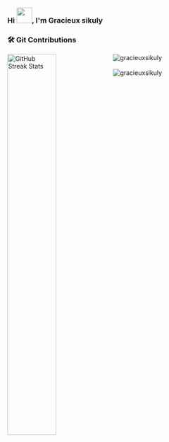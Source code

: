 ### Hi <img src="https://media.giphy.com/media/hvRJCLFzcasrR4ia7z/giphy.gif" width="35">, I'm Gracieux sikuly


<h3><align=center>🛠 Git Contributions</h3>
<img src="https://komarev.com/ghpvc/?username=gracieuxsikuly&label=Profile%20views&color=0e75b6&style=plastic" alt="gracieuxsikuly" />
<img
    width="47%"
    align="left"
    alt="GitHub Streak Stats"
    src="https://github-readme-streak-stats.herokuapp.com/?user=gracieuxsikuly&theme=radical&date_format=j%20M%5B%20Y%5D&currStreakLabel=6FDA44&fire=6FDA44&ring=6FDA44"
  />
<br/>
<br/>
<img src="https://komarev.com/ghpvc/?username=gracieuxsikuly&label=Profile%20views&color=0e75b6&style=plastic" alt="gracieuxsikuly" />
<br/>
